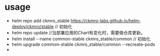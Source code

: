 
# usage

* helm repo add ckmro_stable https://ckmro-labs.github.io/helm-deploy/ckmro/stable  // 初始化
* helm repo update  //当部署应用的Chart有变化时，需要做仓库更新。
* helm install --name common-stable ckmro_stable/common     // 初始化
* helm upgrade common-stable ckmro_stable/common --recreate-pods
*
